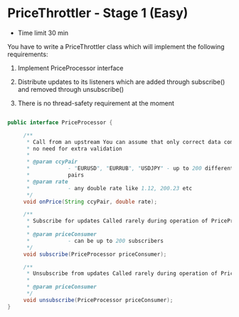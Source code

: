 # PriceThrottler - Stage 1 (Easy)

- Time limit 30 min

You have to write a PriceThrottler class which will implement the following requirements:

1. Implement PriceProcessor interface

2. Distribute updates to its listeners which are added through subscribe() and removed through unsubscribe()

3. There is no thread-safety requirement at the moment

```java

public interface PriceProcessor {

     /**
      * Call from an upstream You can assume that only correct data comes in here –
      * no need for extra validation
      *
      * @param ccyPair
      *            - "EURUSD", "EURRUB", "USDJPY" - up to 200 different currency
      *            pairs
      * @param rate
      *            - any double rate like 1.12, 200.23 etc
      */
     void onPrice(String ccyPair, double rate);

     /**
      * Subscribe for updates Called rarely during operation of PriceProcessor
      *
      * @param priceConsumer
      *            - can be up to 200 subscribers
      */
     void subscribe(PriceProcessor priceConsumer);

     /**
      * Unsubscribe from updates Called rarely during operation of PriceProcessor
      *
      * @param priceConsumer
      */
     void unsubscribe(PriceProcessor priceConsumer);
}

```

